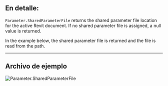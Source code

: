 ## En detalle:
`Parameter.SharedParameterFile` returns the shared parameter file location for the active Revit document. If no shared parameter file is assigned, a null value is returned.

In the example below, the shared parameter file is returned and the file is read from the path.
___
## Archivo de ejemplo

![Parameter.SharedParameterFile](./Revit.Elements.Parameter.SharedParameterFile_img.jpg)
